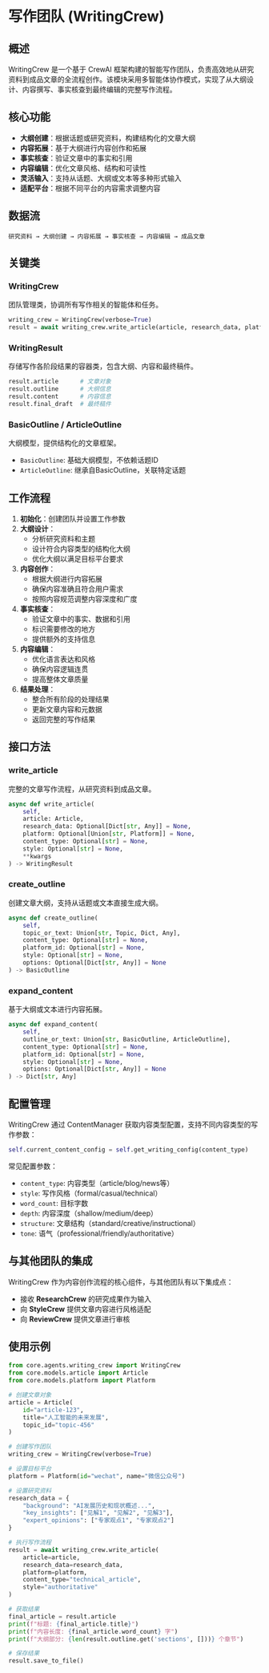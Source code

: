 # 写作团队 (WritingCrew)

## 概述

WritingCrew 是一个基于 CrewAI 框架构建的智能写作团队，负责高效地从研究资料到成品文章的全流程创作。该模块采用多智能体协作模式，实现了从大纲设计、内容撰写、事实核查到最终编辑的完整写作流程。

## 核心功能

- **大纲创建**：根据话题或研究资料，构建结构化的文章大纲
- **内容拓展**：基于大纲进行内容创作和拓展
- **事实核查**：验证文章中的事实和引用
- **内容编辑**：优化文章风格、结构和可读性
- **灵活输入**：支持从话题、大纲或文本等多种形式输入
- **适配平台**：根据不同平台的内容需求调整内容

## 数据流

```
研究资料 → 大纲创建 → 内容拓展 → 事实核查 → 内容编辑 → 成品文章
```

## 关键类

### WritingCrew

团队管理类，协调所有写作相关的智能体和任务。

```python
writing_crew = WritingCrew(verbose=True)
result = await writing_crew.write_article(article, research_data, platform, content_type, style)
```

### WritingResult

存储写作各阶段结果的容器类，包含大纲、内容和最终稿件。

```python
result.article      # 文章对象
result.outline      # 大纲信息
result.content      # 内容信息
result.final_draft  # 最终稿件
```

### BasicOutline / ArticleOutline

大纲模型，提供结构化的文章框架。

- `BasicOutline`: 基础大纲模型，不依赖话题ID
- `ArticleOutline`: 继承自BasicOutline，关联特定话题

## 工作流程

1. **初始化**：创建团队并设置工作参数
2. **大纲设计**：
   - 分析研究资料和主题
   - 设计符合内容类型的结构化大纲
   - 优化大纲以满足目标平台要求
3. **内容创作**：
   - 根据大纲进行内容拓展
   - 确保内容准确且符合用户需求
   - 按照内容规范调整内容深度和广度
4. **事实核查**：
   - 验证文章中的事实、数据和引用
   - 标识需要修改的地方
   - 提供额外的支持信息
5. **内容编辑**：
   - 优化语言表达和风格
   - 确保内容逻辑连贯
   - 提高整体文章质量
6. **结果处理**：
   - 整合所有阶段的处理结果
   - 更新文章内容和元数据
   - 返回完整的写作结果

## 接口方法

### write_article

完整的文章写作流程，从研究资料到成品文章。

```python
async def write_article(
    self,
    article: Article,
    research_data: Optional[Dict[str, Any]] = None,
    platform: Optional[Union[str, Platform]] = None,
    content_type: Optional[str] = None,
    style: Optional[str] = None,
    **kwargs
) -> WritingResult
```

### create_outline

创建文章大纲，支持从话题或文本直接生成大纲。

```python
async def create_outline(
    self,
    topic_or_text: Union[str, Topic, Dict, Any],
    content_type: Optional[str] = None,
    platform_id: Optional[str] = None,
    style: Optional[str] = None,
    options: Optional[Dict[str, Any]] = None
) -> BasicOutline
```

### expand_content

基于大纲或文本进行内容拓展。

```python
async def expand_content(
    self,
    outline_or_text: Union[str, BasicOutline, ArticleOutline],
    content_type: Optional[str] = None,
    platform_id: Optional[str] = None,
    style: Optional[str] = None,
    options: Optional[Dict[str, Any]] = None
) -> Dict[str, Any]
```

## 配置管理

WritingCrew 通过 ContentManager 获取内容类型配置，支持不同内容类型的写作参数：

```python
self.current_content_config = self.get_writing_config(content_type)
```

常见配置参数：
- `content_type`: 内容类型（article/blog/news等）
- `style`: 写作风格（formal/casual/technical）
- `word_count`: 目标字数
- `depth`: 内容深度（shallow/medium/deep）
- `structure`: 文章结构（standard/creative/instructional）
- `tone`: 语气（professional/friendly/authoritative）

## 与其他团队的集成

WritingCrew 作为内容创作流程的核心组件，与其他团队有以下集成点：

- 接收 **ResearchCrew** 的研究成果作为输入
- 向 **StyleCrew** 提供文章内容进行风格适配
- 向 **ReviewCrew** 提供文章进行审核

## 使用示例

```python
from core.agents.writing_crew import WritingCrew
from core.models.article import Article
from core.models.platform import Platform

# 创建文章对象
article = Article(
    id="article-123",
    title="人工智能的未来发展",
    topic_id="topic-456"
)

# 创建写作团队
writing_crew = WritingCrew(verbose=True)

# 设置目标平台
platform = Platform(id="wechat", name="微信公众号")

# 设置研究资料
research_data = {
    "background": "AI发展历史和现状概述...",
    "key_insights": ["见解1", "见解2", "见解3"],
    "expert_opinions": ["专家观点1", "专家观点2"]
}

# 执行写作流程
result = await writing_crew.write_article(
    article=article,
    research_data=research_data,
    platform=platform,
    content_type="technical_article",
    style="authoritative"
)

# 获取结果
final_article = result.article
print(f"标题: {final_article.title}")
print(f"内容长度: {final_article.word_count} 字")
print(f"大纲部分: {len(result.outline.get('sections', []))} 个章节")

# 保存结果
result.save_to_file()
```
